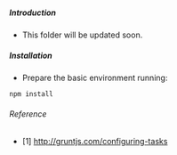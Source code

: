 ##### Introduction
- This folder will be updated soon. 

##### Installation
- Prepare the basic environment running:
```shell
npm install 
```
###### Reference
- [1] http://gruntjs.com/configuring-tasks
